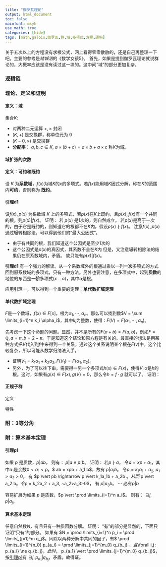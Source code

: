 ```yaml
---
title: "伽罗瓦理论"
output: html_document
toc: false
mainfont: msyh
use_math: true
categories: [hide]
tags: [math,galois,伽罗瓦,群,域,多项式,方程,逼格]
---
```

<meta http-equiv='Content-Type' content='text/html; charset=utf-8' />

关于五次以上的方程没有求根公式，网上看得零零散散的，还是自己再整理一下吧。主要的参考是*结城浩*的《数学女孩5》。
首先，如果是提到伽罗瓦理论就说群论的，大概率应该是没有读过这一块的。这中间“域”的部分更加复杂。



### 逻辑链


### 理论、定义和证明
#### 定义：域
集合$K$:
* 对两种二元运算 $+, \times$ 封闭
* $(K, +)$ 是交换群，称单位元为 $0$
* $(K-{0}, \times)$ 是交换群
* **分配率：** $a,b,c \in K, ~ a\times (b+c) = a\times b+ a\times c$
称$K$为域。

#### 域扩张的次数

#### 定义：可约和既约
设 $K$ 为**系数域**，$f(x)$为域$K$的$x$的多项式。若$f(x)$能用域$K$因式分解，称在$K$的范围内**可约**，否则称为 **既约**。

#### 引理d1
设$f(x), p(x)$ 为系数域 $K$ 上的多项式，若$p(x)$在$K$上既约，且$p(x),f(x)$有一个共同的根，则$p(x) \vert  f(x)$。
证明：
若 $p(x)$ 是$1$次的，则自然成立。 若$p(x)$是高于一次的，由于它是既约的，则知道它的根都不在$K$内。假设$p(x) \nmid f(x)$。
注意$f(x), p(x)$ 通过辗转相除法，可以得到他们的“最大公因式”。
* 由于有共同的根，我们知道这个公因式是至少$1$次的
* 这个公因式是$p(x)$的真因式，其系数不全在$K$内
但是，又注意辗转相除法的结果仍在原系数域内，矛盾。
故只能有$p(x) \vert f(x)$。

**引理d1** 有一个强力的解读。从一个系数域外的根通过乘以一列**一次**多项式的方式回到原系数域的多项式，只有一种方法。另外也要注意，在多项式中，起到**质数**的地位的东西是**一阶**多项式$(x-\alpha)$，其中$\alpha$是根。

应用引理一，可以得到一个重要的定理：**单代数扩域定理**

#### 单代数扩域定理
$F$是一个数域，$f(x) \in F[x]$，根为$\alpha_1,\cdots,\alpha_n$。那么可以找到数$V = \sum \limits_{i=1}^n k_i \alpha_i$，其中$k_i$为整数，使得：$F(V) = F(\alpha_1,\cdots,\alpha_n)$。

先考虑一下这个命题的问题。显然，并不是所有的$F(a+b) = F(a,b)$，例如$F = \mathbb{Q}, a = \pi, b = 2-\pi$。于是知道这个结论和原方程是有关的。最直接的想法是用某种方式把$V$代入到$f$中来得到一个关系，通过这个关系说明某个根在$F(v)$中。这个比较复杂，所以可能从数学归纳法入手。
* 证明$V_1 =k_1\alpha_1+k_2\alpha_2, F(V_1) = F(\alpha_1,\alpha_2)$。
* 另外，为了可以往下串，需要得一另一个多项式$h(x) \in F(x)$，使得$V,\alpha$是$h$的根。这时，如果有$g(x) \in F(x), g(V) = 0$，那么令$h = f\cdot g$ 就可以了。
证明：


#### 正规子群
定义

特性

### 附：3等分角

### 附：算术基本定理
#### 引理p1
如果 $p$ 是质数，$p \vert ab$。 则有： $p \vert a \lor p \vert b$。
证明：
若$p \nmid a$， 令$a = xp + a_1$，其中$a_1$是余数$0<a_1<p$。$ ab = xpb + a_1 b$，故有 $p \vert a_1 b$。
令$p = k_1a_1 + a_2, ~a_1>a_2>0$， 有 $p \vert pb \rightarrow p \vert k_1a_1b + a_2b $。从而$ p \vert a_2 b$。
令$p = k_2a_2 + a_3, ~a_2>a_3>0$， 有 $p \vert a_3b$。
$\cdots$
必有$p|b$

容易扩展为如果 $p$ 是质数，$p \vert \prod \limits_{i=1}^n a_i$。 则有： $\exists j, p \vert a_j$。

#### 算术基本定理
任意自然数$N$，有且只有一种质因数分解。
证明：
“有”的部分是显然的，下面只证明“只有”的部分。
如果有 $N = \prod \limits_{i=1}^n p_i = \prod \limits_{j=1}^m q_j$。同除以两种分解中共同的因子，有$ \prod \limits_{i=1}^{n_0} p_{a_i} = \prod \limits_{j=1}^{m_0} q_{b_j} $，且$\forall i,j : p_{a_i} \ne q_{b_j}$。
此时，$ p_{a_1} \vert \prod \limits_{j=1}^{m_0} q_{b_j}$，按[引理p1](#引理p1)有 $\exists j , p_{a_1} \vert q_{b_j}$，矛盾。故得证。
